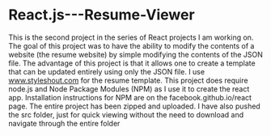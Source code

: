 # React.js---Resume-Viewer
This is the second project in the series of React projects I am working on. The goal of this project was to have the ability to modify the contents of a website (the resume website) by simple modifying the contents of the JSON file. The advantage of this project is that it allows one to create a template that can be updated entirely using only the JSON file. I use www.styleshout.com for the resume template. This project does require node.js and Node Package Modules (NPM) as I use it to create the react app. Installation instructions for NPM are on the facebook.github.io/react page.
The entire project has been zipped and uploaded.
I have also pushed the src folder, just for quick viewing without the need to download and navigate through the entire folder
